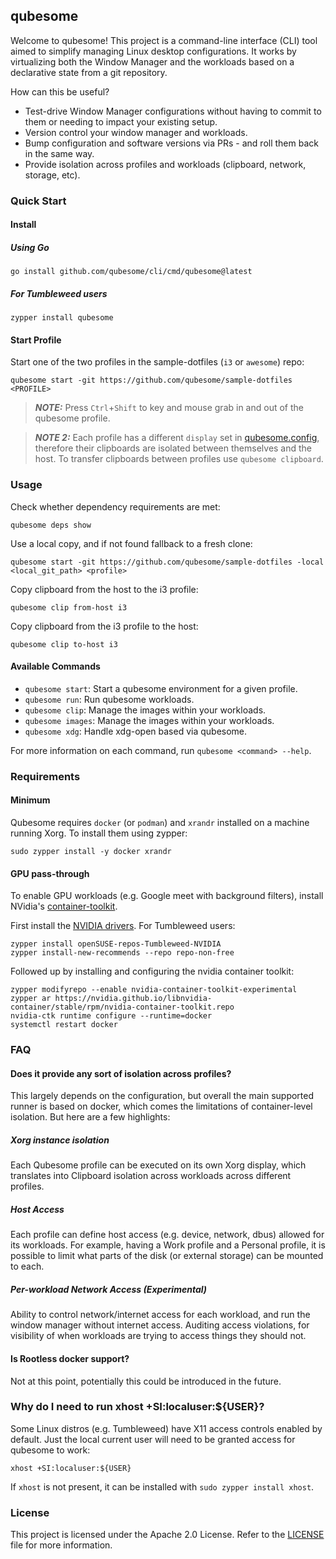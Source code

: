 ## qubesome

Welcome to qubesome! This project is a command-line interface (CLI) tool aimed
to simplify managing Linux desktop configurations. It works by virtualizing
both the Window Manager and the workloads based on a declarative state from
a git repository.

How can this be useful?

- Test-drive Window Manager configurations without having to commit to them
or needing to impact your existing setup.
- Version control your window manager and workloads.
- Bump configuration and software versions via PRs - and roll them back in
the same way.
- Provide isolation across profiles and workloads (clipboard, network,
storage, etc).

### Quick Start
#### Install
##### Using Go
```
go install github.com/qubesome/cli/cmd/qubesome@latest
```

##### For Tumbleweed users
```
zypper install qubesome
```

#### Start Profile

Start one of the two profiles in the sample-dotfiles (`i3` or `awesome`) repo:
```
qubesome start -git https://github.com/qubesome/sample-dotfiles <PROFILE>
```

> **_NOTE:_** Press `Ctrl`+`Shift` to key and mouse grab in and out of
the qubesome profile.

> **_NOTE 2:_** Each profile has a different `display` set in [qubesome.config](qubesome.config),
therefore their clipboards are isolated between themselves and the host.
To transfer clipboards between profiles use `qubesome clipboard`.

### Usage

Check whether dependency requirements are met:
```
qubesome deps show
```

Use a local copy, and if not found fallback to a fresh clone:
```
qubesome start -git https://github.com/qubesome/sample-dotfiles -local <local_git_path> <profile>
```

Copy clipboard from the host to the i3 profile:
```
qubesome clip from-host i3
```

Copy clipboard from the i3 profile to the host:
```
qubesome clip to-host i3
```

#### Available Commands

- `qubesome start`: Start a qubesome environment for a given profile.
- `qubesome run`: Run qubesome workloads.
- `qubesome clip`: Manage the images within your workloads.
- `qubesome images`: Manage the images within your workloads.
- `qubesome xdg`: Handle xdg-open based via qubesome.

For more information on each command, run `qubesome <command> --help`.


### Requirements

#### Minimum

Qubesome requires `docker` (or `podman`) and `xrandr` installed on a machine
running Xorg. To install them using zypper:
```
sudo zypper install -y docker xrandr
```

#### GPU pass-through

To enable GPU workloads (e.g. Google meet with background filters),
install NVidia's [container-toolkit].

First install the [NVIDIA drivers]. For Tumbleweed users:
```
zypper install openSUSE-repos-Tumbleweed-NVIDIA
zypper install-new-recommends --repo repo-non-free
```

Followed up by installing and configuring the nvidia container toolkit:
```
zypper modifyrepo --enable nvidia-container-toolkit-experimental
zypper ar https://nvidia.github.io/libnvidia-container/stable/rpm/nvidia-container-toolkit.repo
nvidia-ctk runtime configure --runtime=docker
systemctl restart docker
```

[NVIDIA drivers]: https://en.opensuse.org/SDB:NVIDIA_drivers
[container-toolkit]: https://docs.nvidia.com/datacenter/cloud-native/container-toolkit/latest/install-guide.html#installing-with-zypper

### FAQ

#### Does it provide any sort of isolation across profiles?
This largely depends on the configuration, but overall the main supported runner
is based on docker, which comes the limitations of container-level isolation.
But here are a few highlights:

##### Xorg instance isolation
Each Qubesome profile can be executed on its own Xorg display, which
translates into Clipboard isolation across workloads across different
profiles.

##### Host Access
Each profile can define host access (e.g. device, network, dbus) allowed for
its workloads. For example, having a Work profile and a Personal profile, it
is possible to limit what parts of the disk (or external storage) can be mounted
to each.

##### Per-workload Network Access (Experimental)
Ability to control network/internet access for each workload, and run the window
manager without internet access. Auditing access violations, for visibility of when
workloads are trying to access things they should not.

#### Is Rootless docker support?
Not at this point, potentially this could be introduced in the future.

### Why do I need to run xhost +SI:localuser:${USER}?
Some Linux distros (e.g. Tumbleweed) have X11 access controls enabled
by default. Just the local current user will need to be granted access
for qubesome to work:
```
xhost +SI:localuser:${USER}
```

If `xhost` is not present, it can be installed with `sudo zypper install xhost`.

### License
This project is licensed under the Apache 2.0 License. Refer to the [LICENSE](LICENSE)
file for more information.
